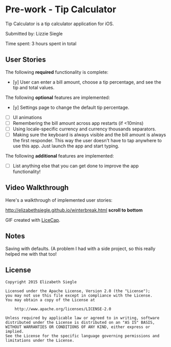 # Pre-work - Tip Calculator

Tip Calculator is a tip calculator application for iOS.

Submitted by: Lizzie Siegle

Time spent: 3 hours spent in total

## User Stories

The following **required** functionality is complete:
* [y] User can enter a bill amount, choose a tip percentage, and see the tip and total values.

The following **optional** features are implemented:
* [y] Settings page to change the default tip percentage.
* [ ] UI animations
* [ ] Remembering the bill amount across app restarts (if <10mins)
* [ ] Using locale-specific currency and currency thousands separators.
* [ ] Making sure the keyboard is always visible and the bill amount is always the first responder. This way the user doesn't have to tap anywhere to use this app. Just launch the app and start typing.

The following **additional** features are implemented:

- [ ] List anything else that you can get done to improve the app functionality!

## Video Walkthrough 

Here's a walkthrough of implemented user stories:

http://elizabethsiegle.github.io/winterbreak.html 
**scroll to bottom**

GIF created with [LiceCap](http://www.cockos.com/licecap/).

## Notes
Saving with defaults. (A problem I had with a side project, so this really helped me with that too!

## License

    Copyright 2015 Elizabeth Siegle

    Licensed under the Apache License, Version 2.0 (the "License");
    you may not use this file except in compliance with the License.
    You may obtain a copy of the License at

        http://www.apache.org/licenses/LICENSE-2.0

    Unless required by applicable law or agreed to in writing, software
    distributed under the License is distributed on an "AS IS" BASIS,
    WITHOUT WARRANTIES OR CONDITIONS OF ANY KIND, either express or implied.
    See the License for the specific language governing permissions and
    limitations under the License.
